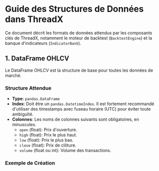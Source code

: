 ﻿# Guide des Structures de Données dans ThreadX

Ce document décrit les formats de données attendus par les composants clés de ThreadX, notamment le moteur de backtest (`BacktestEngine`) et la banque d'indicateurs (`IndicatorBank`).

## 1. DataFrame OHLCV

Le DataFrame OHLCV est la structure de base pour toutes les données de marché.

### Structure Attendue

- **Type**: `pandas.DataFrame`
- **Index**: Doit être un `pandas.DatetimeIndex`. Il est fortement recommandé d'utiliser des timestamps avec fuseau horaire (UTC) pour éviter toute ambiguïté.
- **Colonnes**: Les noms de colonnes suivants sont obligatoires, en minuscules.
  - `open` (float): Prix d'ouverture.
  - `high` (float): Prix le plus haut.
  - `low` (float): Prix le plus bas.
  - `close` (float): Prix de clôture.
  - `volume` (float ou int): Volume des transactions.

### Exemple de Création